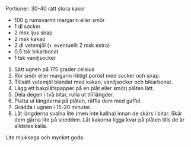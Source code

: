 Portioner: 30-40 rätt stora kakor

* 100 g rumsvarmt margarin eller smör 
* 1 dl socker 
* 2 msk ljus sirap 
* 2 msk kakao 
* 2 dl vetemjöl (+ eventuellt 2 msk extra) 
* 0,5 tsk bikarbonat 
* 1 tsk vaniljsocker

1. Sätt ugnen på 175 grader celsius
2. Rör smör eller margarin riktigt poröst med socker och sirap.
3. Tillsätt vetemjöl blandat med kakao, vaniljsocker och bikarbonat.
4. Lägg ett bakplåtspapper på en plåt eller smörj plåten lätt.
5. Dela degen i två bitar, rulla ut till längder.
6. Platta ut längderna på plåten, räffla dem med gaffel.
7. Grädda i ugnen i 15-20 minuter.
8. Låt längderna svalna lite (men inte kallna) innan de skärs i bitar.
Skär dem gärna lite på snedden. Låt kakorna ligga kvar på plåten tills de är alldeles kalla.

Lite mjuksega och mycket goda.